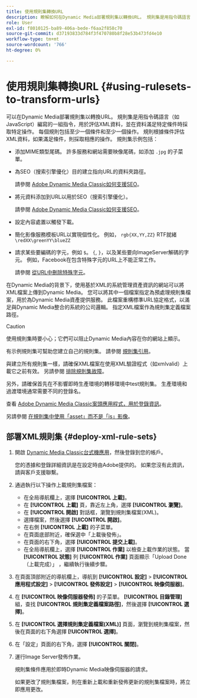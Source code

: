 ```yaml
---
title: 使用規則集轉換URL
description: 瞭解如何在Dynamic Media部署規則集以轉換URL。 規則集是用指令碼語言（如JavaScript）編寫的一組指令，用於評估XML資料，並在資料滿足特定條件時採取特定操作。
role: User
exl-id: f8010125-ba89-406a-bede-f6aa2f858c70
source-git-commit: d37193833d784f3f470780b8f28e53b473fd4e10
workflow-type: tm+mt
source-wordcount: '766'
ht-degree: 0%

---
```


# 使用規則集轉換URL {#using-rulesets-to-transform-urls}

可以在Dynamic Media部署規則集以轉換URL。 規則集是用指令碼語言（如JavaScript）編寫的一組指令，用於評估XML資料，並在資料滿足特定條件時採取特定操作。 每個規則包括至少一個條件和至少一個操作。 規則根據條件評估XML資料，如果滿足條件，則採取相應的操作。 規則集示例包括：

* 添加MIME類型尾碼。 許多服務和網站需要映像尾碼，如添加 `.jpg` 的子菜單。
* 為SEO（搜索引擎優化）目的建立指向URL的資料夾路徑。

   請參閱 [Adobe Dynamic Media Classic如何支援SEO](/help/assets/dynamic-media/assets/s7_seo.pdf)。

* 將元資料添加到URL以用於SEO（搜索引擎優化）。

   請參閱 [Adobe Dynamic Media Classic如何支援SEO](/help/assets/dynamic-media/assets/s7_seo.pdf)。

* 設定內容處置以觸發下載。
* 簡化影像服務模板URL以實現個性化。 例如， `rgb{XX,YY,ZZ}` RTF就緒 `\redXX\greenYY\blueZZ`

* 請求某些要編碼的字元，例如 `$`。 `{`, `}`，以及某些要向ImageServer解碼的字元。 例如，Facebook在包含特殊字元的URL上不能正常工作。

   請參閱 [從URL中刪除特殊字元](https://helpx.adobe.com/experience-manager/scene7/kb/base/scene7-rulesets/remove-special-characters-urls.html)。

在Dynamic Media的背景下，使用基於XML的系統管理資產資訊的網站可以將XML檔案上傳到Dynamic Media。 您可以將其中一個檔案指定為預處理規則集檔案，用於為Dynamic Media資產提供服務。 此檔案重構標準URL協定格式，以滿足與Dynamic Media整合的系統的公司邏輯。 指定XML檔案作為規則集定義檔案路徑。

>[!CAUTION]
>
>使用規則集時要小心；它們可以阻止Dynamic Media內容在你的網站上顯示。

有示例規則集可幫助您建立自己的規則集。
請參閱 [規則集引用](https://experienceleague.adobe.com/docs/dynamic-media-developer-resources/image-serving-api/image-serving-api/rule-set-reference/c-rule-set-reference.html)。

與建立所有規則集一樣，請確保XML檔案在使用XML驗證程式（如xmlvalid）上載它之前有效。
另請參閱 [排除規則集故障](https://helpx.adobe.com/experience-manager/scene7/kb/base/scene7-rulesets/scene7-ruleset-troubleshooting.html)。

另外，請確保首先在不影響即時生產環境的轉移環境中test規則集。
生產環境和過渡環境通常需要不同的登錄名。

查看 [Adobe Dynamic Media Classic案頭應用程式，用於登錄資訊](https://experienceleague.adobe.com/docs/dynamic-media-classic/using/getting-started/signing-out.html#sign-in-dmc-app)。

<!-- OBSOLETE CONTENT * **NA staging environment** login page: [https://s7sps1-staging.scene7.com/IpsWeb/](https://s7sps1-staging.scene7.com/IpsWeb/)
* **EMEA staging environment** login page: [https://s7sps3-staging.scene7.com/IpsWeb/](https://s7sps3-staging.scene7.com/IpsWeb/)
* **JAPAC staging environment** login page: [https://s7sps5-staging.scene7.com/IpsWeb/](https://s7sps5-staging.scene7.com/IpsWeb/) -->

另請參閱 [在規則集中使用「asset」而不是「is」影像](https://helpx.adobe.com/experience-manager/scene7/kb/base/scene7-rulesets/ruleset-asset-instead-image.html)。

## 部署XML規則集 {#deploy-xml-rule-sets}

1. 開啟 [Dynamic Media Classic台式機應用](https://experienceleague.adobe.com/docs/dynamic-media-classic/using/getting-started/signing-out.html#getting-started)，然後登錄到您的帳戶。

   您的憑據和登錄詳細資訊是在設定時由Adobe提供的。 如果您沒有此資訊，請與客戶支援聯繫。

1. 通過執行以下操作上載規則集檔案：

   * 在全局導航欄上，選擇 **[!UICONTROL 上載]**。
   * 在 **[!UICONTROL 上載]** 頁，靠近左上角，選擇 **[!UICONTROL 瀏覽]**。
   * 在 **[!UICONTROL 開啟]** 對話框，瀏覽到規則集檔案(XML)。
   * 選擇檔案，然後選擇 **[!UICONTROL 開啟]**。
   * 在右側 **[!UICONTROL 上載]** 的子菜單。
   * 在頁面底部附近，確保選中「上載後發佈」。
   * 在頁面的右下角，選擇 **[!UICONTROL 提交上載]**。
   * 在全局導航欄上，選擇 **[!UICONTROL 作業]** 以檢查上載作業的狀態。 當 **[!UICONTROL 狀態]** 列 **[!UICONTROL 作業]** 頁面顯示「Upload Done（上載完成）」 ，繼續執行後續步驟。

1. 在頁面頂部附近的導航欄上，導航到 **[!UICONTROL 設定]** > **[!UICONTROL 應用程式設定]** > **[!UICONTROL 發佈設定]** > **[!UICONTROL 映像伺服器]**。
1. 在 **[!UICONTROL 映像伺服器發佈]** 的子菜單。 **[!UICONTROL 目錄管理]** 組，查找 **[!UICONTROL 規則集定義檔案路徑]**，然後選擇 **[!UICONTROL 選擇]**。
1. 在 **[!UICONTROL 選擇規則集定義檔案(XML)]** 頁面，瀏覽到規則集檔案，然後在頁面的右下角選擇 **[!UICONTROL 選擇]**。
1. 在「設定」頁面的右下角，選擇 **[!UICONTROL 關閉]**。
1. 運行Image Server發佈作業。

   規則集條件應用於即時Dynamic Media映像伺服器的請求。

   如果更改了規則集檔案，則在重新上載和重新發佈更新的規則集檔案時，將立即應用更改。
